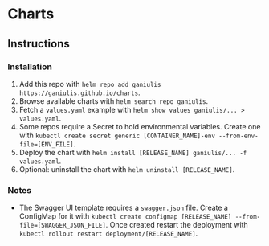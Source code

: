 # Charts

## Instructions

### Installation

1. Add this repo with `helm repo add ganiulis https://ganiulis.github.io/charts`.
2. Browse available charts with `helm search repo ganiulis`.
3. Fetch a `values.yaml` example with `helm show values ganiulis/... > values.yaml`.
4. Some repos require a Secret to hold environmental variables. Create one with `kubectl create secret generic [CONTAINER_NAME]-env --from-env-file=[ENV_FILE]`.
5. Deploy the chart with `helm install [RELEASE_NAME] ganiulis/... -f values.yaml`.
6. Optional: uninstall the chart with `helm uninstall [RELEASE_NAME]`.

### Notes

- The Swagger UI template requires a `swagger.json` file. Create a ConfigMap for it with `kubectl create configmap [RELEASE_NAME] --from-file=[SWAGGER_JSON_FILE]`. Once created restart the deployment with `kubectl rollout restart deployment/[RELEASE_NAME]`.
